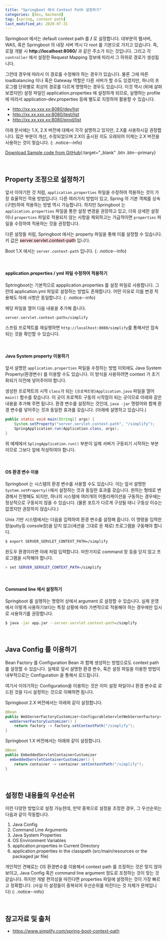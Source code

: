 ```yaml
---
title: "Springboot 에서 Context Path 설정하기"
categories: [dev, backend]
tag: [spring, context path]
last_modified_at: 2020-07-31
---
```

Springboot 에서는 default context path 를 **/** 로 설정합니다. 대부분의 웹서버, WAS, 혹은 Springboot 의 내장 서버 역시 다 root 를 기본으로 가지고 있습니다. 즉, 로컬 개발 시 **http://localhost:8080/** 과 같은 주소가 되는 것입니다. 그리고 각 `controller` 에서 설정한 Request Mapping 정보에 따라서 그 하위로 경로가 생성됩니다. 

그런데 경우에 따라서 이 경로를 수정해야 하는 경우가 있습니다. 물론 그에 따른 loadbalancing 이나 혹은 Gateway 역할은 다른 서버가 할 수도 있겠지만, 하나의 프로그램 단위별로 최상의 경로를 다르게 명명하는 경우도 있습니다. 이것 역시 (뒤에 살펴보겠지만) 설정 파일인 application.properties 에 설정하게 되므로, 실행하는 profile 에 따라서 application-dev.properties 등에 별도로 지정하여 활용할 수 있습니다. 

- http://xx.xx.xxx.xx:8080/dev/list
- http://xx.xx.xxx.xx:8080/test/list
- http://xx.xx.xxx.xx:8080/prod/list

아래 문서에는 1.X, 2.X 버전에 대해서 각각 설명하고 있지만, 2.X를 사용하시길 권장합니다. 많은 부분이 개선, 수정되었으며 2.X이 출시된 지도 오래되어 이제는 2.X 버전을 사용하는 것이 맞습니다.
{: .notice--info}

[Download Sample code from GitHub](https://github.com/Simplify-Criss/SampleProjects/tree/master/contextPathExample){:target="_blank" .btn .btn--primary}

<br/>

## Property 조정으로 설정하기

앞서 이야기한 것 처럼, `application.properties` 파일을 수정하여 적용하는 것이 가장 효율적인 적용 방법입니다. 다른 여러가지 방법이 있고, Spring 의 기본 객체를 상속(구현)하여 적용하는 방법 역시 가능합니다. 하지만 Springboot 는 `application.properties` 파일을 통한 설정 변경을 권장하고 있고, 더욱 상세한 설정이나 `properties` 파일로 적용되지 않는 사항을 제외하고는 가급적이면 `properties` 파일을 수정하여 적용하는 것을 권장합니다.

다른 설정들 처럼, Springboot 에서는 property 파일을 통해 이를 설정할 수 있습니다. 키 값은 <mark style='background-color: #ffdce0'>server.servlet.context-path</mark> 입니다.

Boot 1.X 에서는 `server.context-path` 입니다.
{: .notice--info}

<br/>

#### application.properties / yml 파일 수정하여 적용하기

Sptringboot는 기본적으로 appplication.properties 를 설정 파일로 사용합니다. 그런데 application.yml 파일로 설정하는 방법도 존재합니다. 어떤 이유로 이를 변경 적용해도 아래 사항은 동일합니다. 
{: .notice--info}

해당 파일을 열어 다음 내용을 추가해 줍니다.  

```properties
server.servlet.context-path=/simplify
```

스프링 프로젝트를 재실행하면 `http://localhost:8080/simplify`를 통해서만 접속되는 것을 확인할 수 있습니다. 

<br/>

#### Java System property 이용하기

앞서 설명한 `application.properties` 파일을 수정하는 방법 이외에도 Java System Property(환경변수) 를 이용할 수도 있습니다. 이 방식을 사용하려면 context 가 초기화되기 이전에 넣어주어야 합니다.

생성한 프로젝트의 시작 `class`가 되는 `{프로젝트명}Application.java` 파일을 열어 `main()` 함수를 찾습니다. 이 곳이 프로젝트 구동의 시작점이 되는 곳이므로 아래와 같은 내용을 추가해 주면 됩니다. 환경 변수를 설정하는 것인데, `java -jar`  명령어와 함께 환경 변수를 넣어주는 것과 동일한 효과를 갖습니다. (아래에 설명하고 있습니다.)

```java
public static void main(String[] args) {
    System.setProperty("server.servlet.context-path", "/simplify");
    SpringApplication.run(Application.class, args);
}
```

위 예제에서 `SplingApplication.run()` 부분이 실제 서버가 구동되기 시작하는 부분이므로 그보다 앞에 작성하여야 합니다.

<br/>

#### OS 환경 변수 이용

Springboot 는 시스템의 환경 변수를 사용할 수도 있습니다. 이는 앞서 설명한 `System.setProperty()`에서 설정하는 것과 동일한 효과를 갖습니다. 원하는 형태로 변경해서 진행해도 되지만, 하나의 시스템에 여러개의 어플리케이션을 구동하는 경우에는 정상적으로 구동되지 않을 수 있습니다. (물론 포트가 다르게 구성될 테니 구동상 이슈는 없겠지만 권장하지 않습니다.)

Unix 기반 시스템에서는 다음을 입력하여 환경 변수를 설정해 줍니다. 이 명령을 입력한 창(putty등 console창)을 닫지 않고(세션을 그대로 둔 채로) 프로그램을 구동해야 합니다.

```sh
$ export SERVER_SERVLET_CONTEXT_PATH=/simplify
```

윈도우 환경이라면 아래 처럼 입력합니다. 마찬가지로 command 창 등을 닫지 않고 프로그램을 시작해야 합니다.

```sh
> set SERVER_SERVLET_CONTEXT_PATH=/simplify
```

<br/>

#### Command line 에서 설정하기

Springboot 를 실행하는 명령어 상에서 argument 로 설정할 수 있습니다. 실제 운영에서 이렇게 사용하기보다는 특정 상황에 따라 가변적으로 적용해야 하는 경우에만 임시로 사용하기를 권장합니다.

```sh
$ java -jar app.jar --server.servlet.context-path=/simplify
```

<br/>

## Java Config 를 이용하기

Bean Factory 를 Configuration Bean 과 함께 생성하는 방법으로도 context path 를 설정할 수 있습니다. 실제로 앞서 설명한 환경 변수, 혹은 설정 파일을 이용한 방법이 내부적으로는 Configuration 을 통해서 로드됩니다. 

여기서 이야기하는 Configuration을 이용하는 것은 이미 설정 파일이나 환경 변수로 로드된 것을 다시 설정하는 것으로 이해하면 됩니다.

Springboot 2.X 버전에서는 아래와 같이 설정합니다.

```java
@Bean
public WebServerFactoryCustomizer<ConfigurableServletWebServerFactory>
  webServerFactoryCustomizer() {
    return factory -> factory.setContextPath("/simplify");
}
```

Springboot 1.X 버전에서는 아래와 같이 설정합니다.

```java
@Bean
public EmbeddedServletContainerCustomizer
  embeddedServletContainerCustomizer() {
    return container -> container.setContextPath("/simplify");
}
```

<br/>

## 설정한 내용들의 우선순위

이런 다양한 방법으로 설정 가능한데, 만약 중복으로 설정을 조정한 경우, 그 우선순위는 다음과 같이 작동합니다. 

1. Java Config
2. Command Line Arguments
3. Java System Properties
4. OS Environment Variables
5. application.properties in Current Directory
6. application.properties in the classpath (src/main/resources or the packaged jar file)

개인적인 견해로는 OS 환경변수를 이용해서 context path 를 조정하는 것은 맞지 않아 보이고, Java Config 혹은 command line argument 정도로 조정하는 것이 맞는 것 같습니다. 하지만 개발 편의성을 따진다면 properties 파일에 설정하는 것이 가장 빠르고 정확합니다. (사실 이 설정들이 중복되어 우선순위를 따진다는 것 자체가 문제입니다) 
{: .notice--info}

<br/>

## 참고자료 및 출처

- <https://www.simplify.com/spring-boot-context-path>